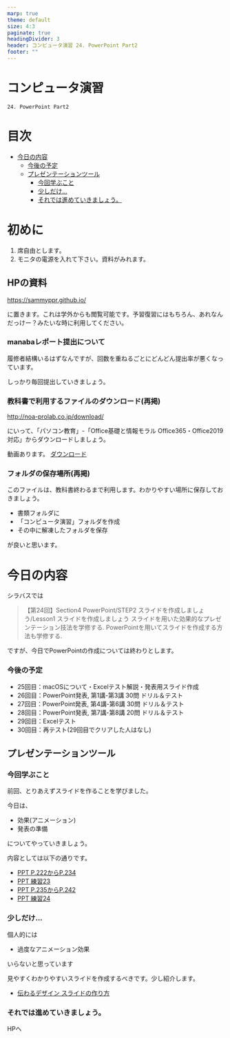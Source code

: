 ```yaml
---
marp: true
theme: default
size: 4:3
paginate: true
headingDivider: 3
header: コンピュータ演習 24. PowerPoint Part2
footer: ""
---
```


<!--
YouTube 
2020
https://www.youtube.com/playlist?list=PL_g66qvNMUfSeBQvg6IsVBnvMzEvG3hPu
2021
https://www.youtube.com/playlist?list=PL_g66qvNMUfTi41G75an3JwffeJMeVcV3
-->

# コンピュータ演習 <!-- omit in toc --> 

    24. PowerPoint Part2

# 目次<!-- omit in toc -->
- [今日の内容](#今日の内容)
    - [今後の予定](#今後の予定)
  - [プレゼンテーションツール](#プレゼンテーションツール)
    - [今回学ぶこと](#今回学ぶこと)
    - [少しだけ...](#少しだけ)
    - [それでは進めていきましょう。](#それでは進めていきましょう)

# 初めに<!-- omit in toc -->

1. 席自由とします。
2. モニタの電源を入れて下さい。資料がみれます。

## HPの資料<!-- omit in toc -->

https://sammyppr.github.io/

に置きます。これは学外からも閲覧可能です。予習復習にはもちろん、あれなんだっけー？みたいな時に利用してください。

### manabaレポート提出について<!-- omit in toc -->
履修者結構いるはずなんですが、回数を重ねるごとにどんどん提出率が悪くなっています。

しっかり毎回提出していきましょう。

### 教科書で利用するファイルのダウンロード(再掲)<!-- omit in toc -->
http://noa-prolab.co.jp/download/

にいって、「パソコン教育」-「Office基礎と情報モラル Office365・Office2019対応」からダウンロードしましょう。

動画あります。
[ダウンロード](https://www.youtube.com/watch?v=4OK8d9HC_ww)

### フォルダの保存場所(再掲)<!-- omit in toc -->
このファイルは、教科書終わるまで利用します。わかりやすい場所に保存しておきましょう。

- 書類フォルダに
- 「コンピュータ演習」フォルダを作成
- その中に解凍したフォルダを保存

が良いと思います。

# 今日の内容
シラバスでは

> 【第24回】Section4 PowerPoint/STEP2 スライドを作成しましょう/Lesson1 スライドを作成しましょう
> スライドを用いた効果的なプレゼンテーション技法を学修する.
> PowerPointを用いてスライドを作成する方法も学修する.


ですが、今日でPowerPointの作成については終わりとします。

### 今後の予定
- 25回目：macOSについて・Excelテスト解説・発表用スライド作成
- 26回目：PowerPoint発表, 第1講-第3講 30問 ドリル＆テスト
- 27回目：PowerPoint発表, 第4講-第6講 30問 ドリル＆テスト
- 28回目：PowerPoint発表, 第7講-第8講 20問 ドリル＆テスト
- 29回目：Excelテスト
- 30回目：再テスト(29回目でクリアした人はなし)



## プレゼンテーションツール

### 今回学ぶこと
前回、とりあえずスライドを作ることを学びました。

今日は、
- 効果(アニメーション)
- 発表の準備

についてやっていきましょう。

内容としては以下の通りです。
- [PPT P.222からP.234](https://www.youtube.com/watch?v=Xv2QZpYxeL0)
- [PPT 練習23](https://www.youtube.com/watch?v=7fx8mavmOY0)
- [PPT P.235からP.242](https://www.youtube.com/watch?v=jBlk-BjS2L4)
- [PPT 練習24](https://www.youtube.com/watch?v=uE64VvP-Swc)

### 少しだけ...
個人的には
- 過度なアニメーション効果

いらないと思っています

見やすくわかりやすいスライドを作成するべきです。少し紹介します。

- [伝わるデザイン スライドの作り方](https://student.tsutawarudesign.com/powerpoint_slide/)

### それでは進めていきましょう。

HPへ
















